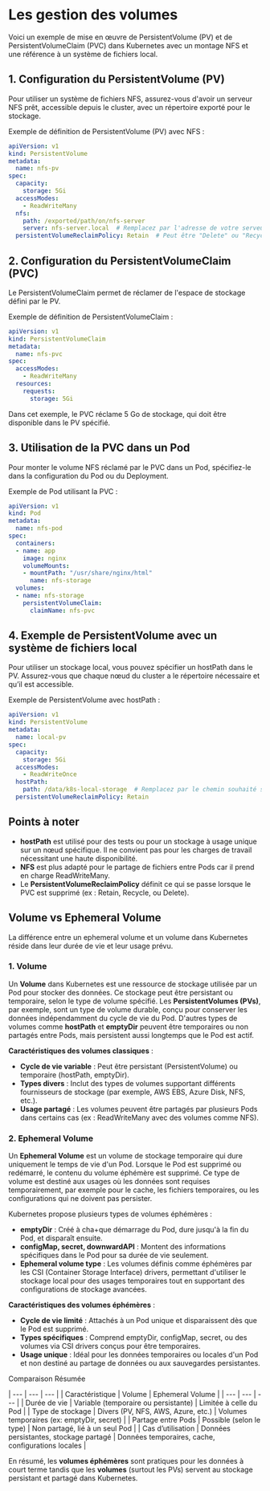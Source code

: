 # Les gestion des volumes

Voici un exemple de mise en œuvre de PersistentVolume (PV) et de PersistentVolumeClaim (PVC) dans Kubernetes avec un montage NFS et une référence à un système de fichiers local.

## 1. Configuration du PersistentVolume (PV)

Pour utiliser un système de fichiers NFS, assurez-vous d'avoir un serveur NFS prêt, accessible depuis le cluster, avec un répertoire exporté pour le stockage.

Exemple de définition de PersistentVolume (PV) avec NFS :

```yaml
apiVersion: v1
kind: PersistentVolume
metadata:
  name: nfs-pv
spec:
  capacity:
    storage: 5Gi
  accessModes:
    - ReadWriteMany
  nfs:
    path: /exported/path/on/nfs-server
    server: nfs-server.local  # Remplacez par l'adresse de votre serveur NFS
  persistentVolumeReclaimPolicy: Retain  # Peut être "Delete" ou "Recycle" selon vos besoins
```

## 2. Configuration du PersistentVolumeClaim (PVC)

Le PersistentVolumeClaim permet de réclamer de l'espace de stockage défini par le PV.

Exemple de définition de PersistentVolumeClaim :

```yaml
apiVersion: v1
kind: PersistentVolumeClaim
metadata:
  name: nfs-pvc
spec:
  accessModes:
    - ReadWriteMany
  resources:
    requests:
      storage: 5Gi

```

Dans cet exemple, le PVC réclame 5 Go de stockage, qui doit être disponible dans le PV spécifié.

## 3. Utilisation de la PVC dans un Pod

Pour monter le volume NFS réclamé par le PVC dans un Pod, spécifiez-le dans la configuration du Pod ou du Deployment.

Exemple de Pod utilisant la PVC :

```yaml
apiVersion: v1
kind: Pod
metadata:
  name: nfs-pod
spec:
  containers:
  - name: app
    image: nginx
    volumeMounts:
    - mountPath: "/usr/share/nginx/html"
      name: nfs-storage
  volumes:
  - name: nfs-storage
    persistentVolumeClaim:
      claimName: nfs-pvc
```

## 4. Exemple de PersistentVolume avec un système de fichiers local

Pour utiliser un stockage local, vous pouvez spécifier un hostPath dans le PV. Assurez-vous que chaque nœud du cluster a le répertoire nécessaire et qu’il est accessible.

Exemple de PersistentVolume avec hostPath :

```yaml
apiVersion: v1
kind: PersistentVolume
metadata:
  name: local-pv
spec:
  capacity:
    storage: 5Gi
  accessModes:
    - ReadWriteOnce
  hostPath:
    path: /data/k8s-local-storage  # Remplacez par le chemin souhaité sur le nœud
  persistentVolumeReclaimPolicy: Retain
```

## Points à noter

* **hostPath** est utilisé pour des tests ou pour un stockage à usage unique sur un nœud spécifique. Il ne convient pas pour les charges de travail nécessitant une haute disponibilité.
* **NFS** est plus adapté pour le partage de fichiers entre Pods car il prend en charge ReadWriteMany.
* Le **PersistentVolumeReclaimPolicy** définit ce qui se passe lorsque le PVC est supprimé (ex : Retain, Recycle, ou Delete).



## Volume vs Ephemeral Volume

La différence entre un ephemeral volume et un volume dans Kubernetes réside dans leur durée de vie et leur usage prévu.

### 1. Volume

Un **Volume** dans Kubernetes est une ressource de stockage utilisée par un Pod pour stocker des données. Ce stockage peut être persistant ou temporaire, selon le type de volume spécifié. Les **PersistentVolumes (PVs)**, par exemple, sont un type de volume durable, conçu pour conserver les données indépendamment du cycle de vie du Pod. D'autres types de volumes comme **hostPath** et **emptyDir** peuvent être temporaires ou non partagés entre Pods, mais persistent aussi longtemps que le Pod est actif.


**Caractéristiques des volumes classiques** :

* **Cycle de vie variable** : Peut être persistant (PersistentVolume) ou temporaire (hostPath, emptyDir).
* **Types divers** : Inclut des types de volumes supportant différents fournisseurs de stockage (par exemple, AWS EBS, Azure Disk, NFS, etc.).
* **Usage partagé** : Les volumes peuvent être partagés par plusieurs Pods dans certains cas (ex : ReadWriteMany avec des volumes comme NFS).

### 2. Ephemeral Volume

Un **Ephemeral Volume** est un volume de stockage temporaire qui dure uniquement le temps de vie d'un Pod. Lorsque le Pod est supprimé ou redémarré, le contenu du volume éphémère est supprimé. Ce type de volume est destiné aux usages où les données sont requises temporairement, par exemple pour le cache, les fichiers temporaires, ou les configurations qui ne doivent pas persister.

Kubernetes propose plusieurs types de volumes éphémères :

* **emptyDir** : Créé à cha+que démarrage du Pod, dure jusqu'à la fin du Pod, et disparaît ensuite.
* **configMap, secret, downwardAPI** : Montent des informations spécifiques dans le Pod pour sa durée de vie seulement.
* **Ephemeral volume type** : Les volumes définis comme éphémères par les CSI (Container Storage Interface) drivers, permettant d'utiliser le stockage local pour des usages temporaires tout en supportant des configurations de stockage avancées.


**Caractéristiques des volumes éphémères** :

* **Cycle de vie limité** : Attachés à un Pod unique et disparaissent dès que le Pod est supprimé.
* **Types spécifiques** : Comprend emptyDir, configMap, secret, ou des volumes via CSI drivers conçus pour être temporaires.
* **Usage unique** : Idéal pour les données temporaires ou locales d'un Pod et non destiné au partage de données ou aux sauvegardes persistantes.


Comparaison Résumée

| --- | --- | --- |
| Caractéristique	| Volume	| Ephemeral Volume |
| --- | --- | --- |
| Durée de vie	| Variable (temporaire ou persistante)	| Limitée à celle du Pod |
| Type de stockage	| Divers (PV, NFS, AWS, Azure, etc.)	| Volumes temporaires (ex: emptyDir, secret) |
| Partage entre Pods	| Possible (selon le type)	| Non partagé, lié à un seul Pod |
| Cas d’utilisation	| Données persistantes, stockage partagé	| Données temporaires, cache, configurations locales |


En résumé, les **volumes éphémères** sont pratiques pour les données à court terme tandis que les **volumes** (surtout les PVs) servent au stockage persistant et partagé dans Kubernetes.